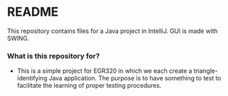 # README #

This repository contains files for a Java project in IntelliJ. GUI is made with SWING.

### What is this repository for? ###

* This is a simple project for EGR320 in which we each create a triangle-identifying Java application. The purpose is to have something to test to facilitate the learning of proper testing procedures.